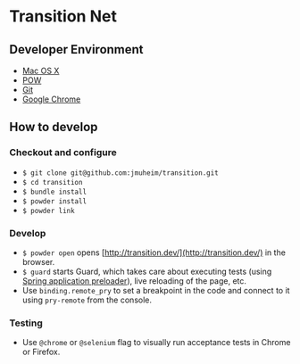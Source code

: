 # Transition Net

## Developer Environment

- [Mac OS X](http://www.apple.com/osx/)
- [POW](http://pow.cx/)
- [Git](http://git-scm.com/)
- [Google Chrome](https://www.google.com/intl/en/chrome/browser/)

## How to develop

### Checkout and configure

- `$ git clone git@github.com:jmuheim/transition.git`
- `$ cd transition`
- `$ bundle install`
- `$ powder install`
- `$ powder link`

### Develop

- `$ powder open` opens [http://transition.dev/](http://transition.dev/) in the browser.
- `$ guard` starts Guard, which takes care about executing tests (using [Spring application preloader](https://github.com/jonleighton/spring)), live reloading of the page, etc.
- Use `binding.remote_pry` to set a breakpoint in the code and connect to it using `pry-remote` from the console.

### Testing

- Use `@chrome` or `@selenium` flag to visually run acceptance tests in Chrome or Firefox.
